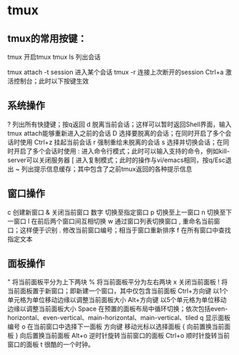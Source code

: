 # tmux
## tmux的常用按键：
tmux   开启tmux
tmux ls   列出会话

tmux attach -t session   进入某个会话
tmux -r 连接上次断开的session
Ctrl+a    激活控制台；此时以下按键生效

## 系统操作
?  列出所有快捷键；按q返回
d  脱离当前会话；这样可以暂时返回Shell界面，输入tmux attach能够重新进入之前的会话
D  选择要脱离的会话；在同时开启了多个会话时使用
Ctrl+z    挂起当前会话
r  强制重绘未脱离的会话
s  选择并切换会话；在同时开启了多个会话时使用
:  进入命令行模式；此时可以输入支持的命令，例如kill-server可以关闭服务器
[  进入复制模式；此时的操作与vi/emacs相同，按q/Esc退出
~  列出提示信息缓存；其中包含了之前tmux返回的各种提示信息

## 窗口操作
c  创建新窗口
&  关闭当前窗口
数字   切换至指定窗口
p  切换至上一窗口
n  切换至下一窗口
l  在前后两个窗口间互相切换
w  通过窗口列表切换窗口
,  重命名当前窗口；这样便于识别
.  修改当前窗口编号；相当于窗口重新排序
f  在所有窗口中查找指定文本

## 面板操作
" 将当前面板平分为上下两块
% 将当前面板平分为左右两块
x 关闭当前面板
! 将当前面板置于新窗口；即新建一个窗口，其中仅包含当前面板
Ctrl+方向键  以1个单元格为单位移动边缘以调整当前面板大小
Alt+方向键   以5个单元格为单位移动边缘以调整当前面板大小
Space  在预置的面板布局中循环切换；依次包括even-horizontal、even-vertical、main-horizontal、main-vertical、tiled
q  显示面板编号
o  在当前窗口中选择下一面板
方向键   移动光标以选择面板
{  向前置换当前面板
}  向后置换当前面板
Alt+o  逆时针旋转当前窗口的面板
Ctrl+o    顺时针旋转当前窗口的面板
t 很酷的一个时钟。
